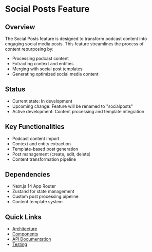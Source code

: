 # Social Posts Feature

## Overview

The Social Posts feature is designed to transform podcast content into engaging social media posts. This feature streamlines the process of content repurposing by:

- Processing podcast content
- Extracting context and entities
- Merging with social post templates
- Generating optimized social media content

## Status

- Current state: In development
- Upcoming change: Feature will be renamed to "socialposts"
- Active development: Content processing and template integration

## Key Functionalities

- Podcast content import
- Context and entity extraction
- Template-based post generation
- Post management (create, edit, delete)
- Content transformation pipeline

## Dependencies

- Next.js 14 App Router
- Zustand for state management
- Custom post processing pipeline
- Content template system

## Quick Links

- [Architecture](./architecture.md)
- [Components](./components.md)
- [API Documentation](./api.md)
- [Testing](./testing.md)

